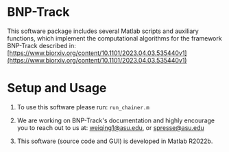 # BNP-Track

This software package includes several Matlab scripts and auxiliary functions, which implement the computational algorithms for the framework BNP-Track described in:
[https://www.biorxiv.org/content/10.1101/2023.04.03.535440v1](https://www.biorxiv.org/content/10.1101/2023.04.03.535440v1)


# Setup and Usage
1) To use this software please run:
```run_chainer.m```
 
2) We are working on BNP-Track's documentation and highly encourage you to reach out to us at:
    weiqing1@asu.edu, or spresse@asu.edu

3) This software (source code and GUI) is developed in Matlab R2022b.
